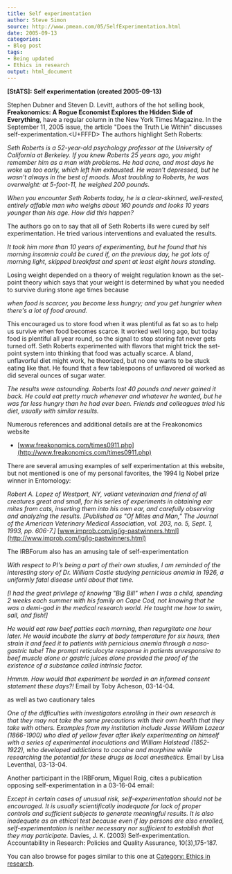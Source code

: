 ```yaml
---
title: Self experimentation
author: Steve Simon
source: http://www.pmean.com/05/SelfExperimentation.html
date: 2005-09-13
categories:
- Blog post
tags:
- Being updated
- Ethics in research
output: html_document
---
```

**[StATS]:** **Self experimentation (created
2005-09-13)**

Stephen Dubner and Steven D. Levitt, authors of the hot selling book,
**Freakonomics: A Rogue Economist Explores the Hidden Side of
Everything**, have a regular column in the New York Times Magazine. In
the September 11, 2005 issue, the article "Does the Truth Lie Within"
discusses self-experimentation.<U+FFFD> The authors highlight Seth Roberts:

*Seth Roberts is a 52-year-old psychology professor at the University
of California at Berkeley. If you knew Roberts 25 years ago, you might
remember him as a man with problems. He had acne, and most days he
woke up too early, which left him exhausted. He wasn't depressed, but
he wasn't always in the best of moods. Most troubling to Roberts, he
was overweight: at 5-foot-11, he weighed 200 pounds.*

*When you encounter Seth Roberts today, he is a clear-skinned,
well-rested, entirely affable man who weighs about 160 pounds and
looks 10 years younger than his age. How did this happen?*

The authors go on to say that all of Seth Roberts ills were cured by
self experimentation. He tried various interventions and evaluated the
results.

*It took him more than 10 years of experimenting, but he found that
his morning insomnia could be cured if, on the previous day, he got
lots of morning light, skipped breakfast and spent at least eight
hours standing.*

Losing weight depended on a theory of weight regulation known as the
set-point theory which says that your weight is determined by what you
needed to survive during stone age times because

*when food is scarcer, you become less hungry; and you get hungrier
when there's a lot of food around.*

This encouraged us to store food when it was plentiful as fat so as to
help us survive when food becomes scarce. It worked well long ago, but
today food is plentiful all year round, so the signal to stop storing
fat never gets turned off. Seth Roberts experimented with flavors that
might trick the set-point system into thinking that food was actually
scarce. A bland, unflavorful diet might work, he theorized, but no one
wants to be stuck eating like that. He found that a few tablespoons of
unflavored oil worked as did several ounces of sugar water.

*The results were astounding. Roberts lost 40 pounds and never gained
it back. He could eat pretty much whenever and whatever he wanted, but
he was far less hungry than he had ever been. Friends and colleagues
tried his diet, usually with similar results.*

Numerous references and additional details are at the Freakonomics
website

- [www.freakonomics.com/times0911.php](http://www.freakonomics.com/times0911.php)

There are several amusing examples of self experimentation at this
website, but not mentioned is one of my personal favorites, the 1994 Ig
Nobel prize winner in Entomology:

*Robert A. Lopez of Westport, NY, valiant veterinarian and friend of
all creatures great and small, for his series of experiments in
obtaining ear mites from cats, inserting them into his own ear, and
carefully observing and analyzing the results. \[Published as "Of
Mites and Man," The Journal of the American Veterinary Medical
Association, vol. 203, no. 5, Sept. 1, 1993, pp. 606-7.\]*
[www.improb.com/ig/ig-pastwinners.html](http://www.improb.com/ig/ig-pastwinners.html)

The IRBForum also has an amusing tale of self-experimentation

*With respect to PI's being a part of their own studies, I am
reminded of the interesting story of Dr. William Castle studying
pernicious anemia in 1926, a uniformly fatal disease until about that
time.*

*\[I had the great privilege of knowing "Big Bill" when I was a
child, spending 2 weeks each summer with his family on Cape Cod, not
knowing that he was a demi-god in the medical research world. He
taught me how to swim, sail, and fish!\]*

*He would eat raw beef patties each morning, then regurgitate one hour
later. He would incubate the slurry at body temperature for six hours,
then strain it and feed it to patients with pernicious anemia through
a naso-gastric tube! The prompt reticulocyte response in patients
unresponsive to beef muscle alone or gastric juices alone provided the
proof of the existence of a substance called intrinsic factor.*

*Hmmm. How would that experiment be worded in an informed consent
statement these days?!* Email by Toby Acheson, 03-14-04.

as well as two cautionary tales

*One of the difficulties with investigators enrolling in their own
research is that they may not take the same precautions with their own
health that they take with others. Examples from my institution
include Jesse William Lazear (1866-1900) who died of yellow fever
after likely experimenting on himself with a series of experimental
inoculations and William Halstead (1852-1922), who developed
addictions to cocaine and morphine while researching the potential for
these drugs as local anesthetics.* Email by Lisa Leventhal, 03-13-04.

Another participant in the IRBForum, Miguel Roig, cites a publication
opposing self-experimentation in a 03-16-04 email:

*Except in certain cases of unusual risk, self-experimentation should
not be encouraged. It is usually scientifically inadequate for lack of
proper controls and sufficient subjects to generate meaningful
results. It is also inadequate as an ethical test because even if lay
persons are also enrolled, self-experimentation is neither necessary
nor sufficient to establish that they may participate.* Davies, J. K.
(2003) Self-experimentation. Accountability in Research: Policies and
Quality Assurance, 10(3),175-187.

You can also browse
for pages similar to this one at [Category: Ethics in
research](../category/EthicsInResearch.html).

